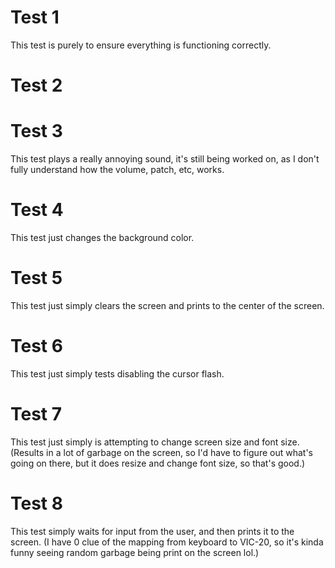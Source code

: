 # Test 1
This test is purely to ensure everything is functioning correctly.

# Test 2

# Test 3
This test plays a really annoying sound, it's still being worked on, as I don't fully understand how the volume, patch, etc, works.

# Test 4
This test just changes the background color.

# Test 5
This test just simply clears the screen and prints to the center of the screen.

# Test 6
This test just simply tests disabling the cursor flash.

# Test 7
This test just simply is attempting to change screen size and font size. (Results in a lot of garbage on the screen, so I'd have to figure out what's going on there, but it does resize and change font size, so that's good.)

# Test 8
This test simply waits for input from the user, and then prints it to the screen. (I have 0 clue of the mapping from keyboard to VIC-20, so it's kinda funny seeing random garbage being print on the screen lol.)